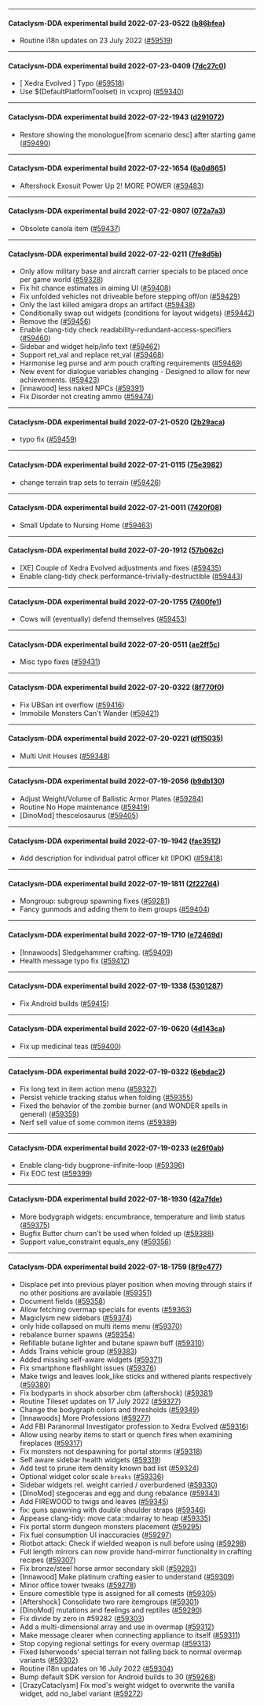 
---

#### Cataclysm-DDA experimental build 2022-07-23-0522 ([b86bfea](https://github.com/CleverRaven/Cataclysm-DDA/releases/tag/cdda-experimental-2022-07-23-0522))

* Routine i18n updates on 23 July 2022 ([#59519](https://github.com/CleverRaven/Cataclysm-DDA/pull/59519))

---

#### Cataclysm-DDA experimental build 2022-07-23-0409 ([7dc27c0](https://github.com/CleverRaven/Cataclysm-DDA/releases/tag/cdda-experimental-2022-07-23-0409))

* [ Xedra Evolved ] Typo ([#59518](https://github.com/CleverRaven/Cataclysm-DDA/pull/59518))
* Use $(DefaultPlatformToolset) in vcxproj ([#59340](https://github.com/CleverRaven/Cataclysm-DDA/pull/59340))

---

#### Cataclysm-DDA experimental build 2022-07-22-1943 ([d291072](https://github.com/CleverRaven/Cataclysm-DDA/releases/tag/cdda-experimental-2022-07-22-1943))

* Restore showing the monologue[from scenario desc] after starting game ([#59490](https://github.com/CleverRaven/Cataclysm-DDA/pull/59490))

---

#### Cataclysm-DDA experimental build 2022-07-22-1654 ([6a0d865](https://github.com/CleverRaven/Cataclysm-DDA/releases/tag/cdda-experimental-2022-07-22-1654))

* Aftershock Exosuit Power Up 2! MORE POWER ([#59483](https://github.com/CleverRaven/Cataclysm-DDA/pull/59483))

---

#### Cataclysm-DDA experimental build 2022-07-22-0807 ([072a7a3](https://github.com/CleverRaven/Cataclysm-DDA/releases/tag/cdda-experimental-2022-07-22-0807))

* Obsolete canola item ([#59437](https://github.com/CleverRaven/Cataclysm-DDA/pull/59437))

---

#### Cataclysm-DDA experimental build 2022-07-22-0211 ([7fe8d5b](https://github.com/CleverRaven/Cataclysm-DDA/releases/tag/cdda-experimental-2022-07-22-0211))

* Only allow military base and aircraft carrier specials to be placed once per game world ([#59328](https://github.com/CleverRaven/Cataclysm-DDA/pull/59328))
* Fix hit chance estimates in aiming UI ([#59408](https://github.com/CleverRaven/Cataclysm-DDA/pull/59408))
* Fix unfolded vehicles not driveable before stepping off/on ([#59429](https://github.com/CleverRaven/Cataclysm-DDA/pull/59429))
* Only the last killed amigara drops an artifact ([#59438](https://github.com/CleverRaven/Cataclysm-DDA/pull/59438))
* Conditionally swap out widgets (conditions for layout widgets) ([#59442](https://github.com/CleverRaven/Cataclysm-DDA/pull/59442))
* Remove the ([#59456](https://github.com/CleverRaven/Cataclysm-DDA/pull/59456))
* Enable clang-tidy check readability-redundant-access-specifiers ([#59460](https://github.com/CleverRaven/Cataclysm-DDA/pull/59460))
* Sidebar and widget help/info text ([#59462](https://github.com/CleverRaven/Cataclysm-DDA/pull/59462))
* Support ret_val<void> and replace ret_val<bool> ([#59468](https://github.com/CleverRaven/Cataclysm-DDA/pull/59468))
* Harmonise leg purse and arm pouch crafting requirements ([#59469](https://github.com/CleverRaven/Cataclysm-DDA/pull/59469))
* New event for dialogue variables changing - Designed to allow for new achievements. ([#59423](https://github.com/CleverRaven/Cataclysm-DDA/pull/59423))
* [innawood] less naked NPCs ([#59391](https://github.com/CleverRaven/Cataclysm-DDA/pull/59391))
* Fix Disorder not creating ammo ([#59474](https://github.com/CleverRaven/Cataclysm-DDA/pull/59474))

---

#### Cataclysm-DDA experimental build 2022-07-21-0520 ([2b29aca](https://github.com/CleverRaven/Cataclysm-DDA/releases/tag/cdda-experimental-2022-07-21-0520))

* typo fix ([#59459](https://github.com/CleverRaven/Cataclysm-DDA/pull/59459))

---

#### Cataclysm-DDA experimental build 2022-07-21-0115 ([75e3982](https://github.com/CleverRaven/Cataclysm-DDA/releases/tag/cdda-experimental-2022-07-21-0115))

* change terrain trap sets to terrain ([#59426](https://github.com/CleverRaven/Cataclysm-DDA/pull/59426))

---

#### Cataclysm-DDA experimental build 2022-07-21-0011 ([7420f08](https://github.com/CleverRaven/Cataclysm-DDA/releases/tag/cdda-experimental-2022-07-21-0011))

* Small Update to Nursing Home ([#59463](https://github.com/CleverRaven/Cataclysm-DDA/pull/59463))

---

#### Cataclysm-DDA experimental build 2022-07-20-1912 ([57b062c](https://github.com/CleverRaven/Cataclysm-DDA/releases/tag/cdda-experimental-2022-07-20-1912))

* [XE] Couple of Xedra Evolved adjustments and fixes ([#59435](https://github.com/CleverRaven/Cataclysm-DDA/pull/59435))
* Enable clang-tidy check performance-trivially-destructible ([#59443](https://github.com/CleverRaven/Cataclysm-DDA/pull/59443))

---

#### Cataclysm-DDA experimental build 2022-07-20-1755 ([7400fe1](https://github.com/CleverRaven/Cataclysm-DDA/releases/tag/cdda-experimental-2022-07-20-1755))

* Cows will (eventually) defend themselves ([#59453](https://github.com/CleverRaven/Cataclysm-DDA/pull/59453))

---

#### Cataclysm-DDA experimental build 2022-07-20-0511 ([ae2ff5c](https://github.com/CleverRaven/Cataclysm-DDA/releases/tag/cdda-experimental-2022-07-20-0511))

* Misc typo fixes ([#59431](https://github.com/CleverRaven/Cataclysm-DDA/pull/59431))

---

#### Cataclysm-DDA experimental build 2022-07-20-0322 ([8f770f0](https://github.com/CleverRaven/Cataclysm-DDA/releases/tag/cdda-experimental-2022-07-20-0322))

* Fix UBSan int overflow ([#59416](https://github.com/CleverRaven/Cataclysm-DDA/pull/59416))
* Immobile Monsters Can't Wander ([#59421](https://github.com/CleverRaven/Cataclysm-DDA/pull/59421))

---

#### Cataclysm-DDA experimental build 2022-07-20-0221 ([df15035](https://github.com/CleverRaven/Cataclysm-DDA/releases/tag/cdda-experimental-2022-07-20-0221))

* Multi Unit Houses ([#59348](https://github.com/CleverRaven/Cataclysm-DDA/pull/59348))

---

#### Cataclysm-DDA experimental build 2022-07-19-2056 ([b9db130](https://github.com/CleverRaven/Cataclysm-DDA/releases/tag/cdda-experimental-2022-07-19-2056))

* Adjust Weight/Volume of Ballistic Armor Plates ([#59284](https://github.com/CleverRaven/Cataclysm-DDA/pull/59284))
* Routine No Hope maintenance ([#59419](https://github.com/CleverRaven/Cataclysm-DDA/pull/59419))
* [DinoMod] thescelosaurus ([#59405](https://github.com/CleverRaven/Cataclysm-DDA/pull/59405))

---

#### Cataclysm-DDA experimental build 2022-07-19-1942 ([fac3512](https://github.com/CleverRaven/Cataclysm-DDA/releases/tag/cdda-experimental-2022-07-19-1942))

* Add description for individual patrol officer kit (IPOK) ([#59418](https://github.com/CleverRaven/Cataclysm-DDA/pull/59418))

---

#### Cataclysm-DDA experimental build 2022-07-19-1811 ([2f227d4](https://github.com/CleverRaven/Cataclysm-DDA/releases/tag/cdda-experimental-2022-07-19-1811))

* Mongroup: subgroup spawning fixes ([#59281](https://github.com/CleverRaven/Cataclysm-DDA/pull/59281))
* Fancy gunmods and adding them to item groups ([#59404](https://github.com/CleverRaven/Cataclysm-DDA/pull/59404))

---

#### Cataclysm-DDA experimental build 2022-07-19-1710 ([e72469d](https://github.com/CleverRaven/Cataclysm-DDA/releases/tag/cdda-experimental-2022-07-19-1710))

* [Innawoods] Sledgehammer crafting. ([#59409](https://github.com/CleverRaven/Cataclysm-DDA/pull/59409))
* Health message typo fix ([#59412](https://github.com/CleverRaven/Cataclysm-DDA/pull/59412))

---

#### Cataclysm-DDA experimental build 2022-07-19-1338 ([5301287](https://github.com/CleverRaven/Cataclysm-DDA/releases/tag/cdda-experimental-2022-07-19-1338))

* Fix Android builds ([#59415](https://github.com/CleverRaven/Cataclysm-DDA/pull/59415))

---

#### Cataclysm-DDA experimental build 2022-07-19-0620 ([4d143ca](https://github.com/CleverRaven/Cataclysm-DDA/releases/tag/cdda-experimental-2022-07-19-0620))

* Fix up medicinal teas ([#59400](https://github.com/CleverRaven/Cataclysm-DDA/pull/59400))

---

#### Cataclysm-DDA experimental build 2022-07-19-0322 ([6ebdac2](https://github.com/CleverRaven/Cataclysm-DDA/releases/tag/cdda-experimental-2022-07-19-0322))

* Fix long text in item action menu ([#59327](https://github.com/CleverRaven/Cataclysm-DDA/pull/59327))
* Persist vehicle tracking status when folding ([#59355](https://github.com/CleverRaven/Cataclysm-DDA/pull/59355))
* Fixed the behavior of the zombie burner (and WONDER spells in general) ([#59359](https://github.com/CleverRaven/Cataclysm-DDA/pull/59359))
* Nerf sell value of some common items ([#59389](https://github.com/CleverRaven/Cataclysm-DDA/pull/59389))

---

#### Cataclysm-DDA experimental build 2022-07-19-0233 ([e26f0ab](https://github.com/CleverRaven/Cataclysm-DDA/releases/tag/cdda-experimental-2022-07-19-0233))

* Enable clang-tidy bugprone-infinite-loop ([#59396](https://github.com/CleverRaven/Cataclysm-DDA/pull/59396))
* Fix EOC test ([#59399](https://github.com/CleverRaven/Cataclysm-DDA/pull/59399))

---

#### Cataclysm-DDA experimental build 2022-07-18-1930 ([42a7fde](https://github.com/CleverRaven/Cataclysm-DDA/releases/tag/cdda-experimental-2022-07-18-1930))

* More bodygraph widgets: encumbrance, temperature and limb status ([#59375](https://github.com/CleverRaven/Cataclysm-DDA/pull/59375))
* Bugfix Butter churn can't be used when folded up ([#59388](https://github.com/CleverRaven/Cataclysm-DDA/pull/59388))
* Support value_constraint equals_any ([#59356](https://github.com/CleverRaven/Cataclysm-DDA/pull/59356))

---

#### Cataclysm-DDA experimental build 2022-07-18-1759 ([8f9c477](https://github.com/CleverRaven/Cataclysm-DDA/releases/tag/cdda-experimental-2022-07-18-1759))

* Displace pet into previous player position when moving through stairs if no other positions are available ([#59351](https://github.com/CleverRaven/Cataclysm-DDA/pull/59351))
* Document fields ([#59358](https://github.com/CleverRaven/Cataclysm-DDA/pull/59358))
* Allow fetching overmap specials for events ([#59363](https://github.com/CleverRaven/Cataclysm-DDA/pull/59363))
* Magiclysm new sidebars ([#59374](https://github.com/CleverRaven/Cataclysm-DDA/pull/59374))
* only hide collapsed on multi items menu ([#59370](https://github.com/CleverRaven/Cataclysm-DDA/pull/59370))
* rebalance burner spawns ([#59354](https://github.com/CleverRaven/Cataclysm-DDA/pull/59354))
* Refillable butane lighter and butane spawn buff ([#59310](https://github.com/CleverRaven/Cataclysm-DDA/pull/59310))
* Adds Trains vehicle group ([#59383](https://github.com/CleverRaven/Cataclysm-DDA/pull/59383))
* Added missing self-aware widgets ([#59371](https://github.com/CleverRaven/Cataclysm-DDA/pull/59371))
* Fix smartphone flashlight issues ([#59376](https://github.com/CleverRaven/Cataclysm-DDA/pull/59376))
* Make twigs and leaves look_like sticks and withered plants respectively ([#59380](https://github.com/CleverRaven/Cataclysm-DDA/pull/59380))
* Fix bodyparts in shock absorber cbm (aftershock) ([#59381](https://github.com/CleverRaven/Cataclysm-DDA/pull/59381))
* Routine Tileset updates on 17 July 2022 ([#59377](https://github.com/CleverRaven/Cataclysm-DDA/pull/59377))
* Change the bodygraph colors and thresholds ([#59349](https://github.com/CleverRaven/Cataclysm-DDA/pull/59349))
* [Innawoods] More Professions ([#59277](https://github.com/CleverRaven/Cataclysm-DDA/pull/59277))
* Add FBI Paranormal Investigator profession to Xedra Evolved ([#59316](https://github.com/CleverRaven/Cataclysm-DDA/pull/59316))
* Allow using nearby items to start or quench fires when examining fireplaces ([#59317](https://github.com/CleverRaven/Cataclysm-DDA/pull/59317))
* Fix monsters not despawning for portal storms ([#59318](https://github.com/CleverRaven/Cataclysm-DDA/pull/59318))
* Self aware sidebar health widgets ([#59319](https://github.com/CleverRaven/Cataclysm-DDA/pull/59319))
* Add test to prune item density known bad list ([#59324](https://github.com/CleverRaven/Cataclysm-DDA/pull/59324))
* Optional widget color scale `breaks` ([#59336](https://github.com/CleverRaven/Cataclysm-DDA/pull/59336))
* Sidebar widgets rel. weight carried / overburdened ([#59330](https://github.com/CleverRaven/Cataclysm-DDA/pull/59330))
* [DinoMod] stegoceras and egg and dung rebalance ([#59343](https://github.com/CleverRaven/Cataclysm-DDA/pull/59343))
* Add FIREWOOD to twigs and leaves ([#59345](https://github.com/CleverRaven/Cataclysm-DDA/pull/59345))
* fix: guns spawning with double shoulder straps ([#59346](https://github.com/CleverRaven/Cataclysm-DDA/pull/59346))
* Appease clang-tidy: move cata::mdarray to heap ([#59335](https://github.com/CleverRaven/Cataclysm-DDA/pull/59335))
* Fix portal storm dungeon monsters placement ([#59295](https://github.com/CleverRaven/Cataclysm-DDA/pull/59295))
* Fix fuel consumption UI inaccuracies ([#59297](https://github.com/CleverRaven/Cataclysm-DDA/pull/59297))
* Riotbot attack: Check if wielded weapon is null before using ([#59298](https://github.com/CleverRaven/Cataclysm-DDA/pull/59298))
* Full length mirrors can now provide hand-mirror functionality in crafting recipes ([#59307](https://github.com/CleverRaven/Cataclysm-DDA/pull/59307))
* Fix bronze/steel horse armor secondary skill ([#59293](https://github.com/CleverRaven/Cataclysm-DDA/pull/59293))
* [Innawood] Make platinum crafting easier to understand ([#59309](https://github.com/CleverRaven/Cataclysm-DDA/pull/59309))
* Minor office tower tweaks ([#59278](https://github.com/CleverRaven/Cataclysm-DDA/pull/59278))
* Ensure comestible type is assigned for all comests ([#59305](https://github.com/CleverRaven/Cataclysm-DDA/pull/59305))
* [Aftershock] Consolidate two rare itemgroups ([#59301](https://github.com/CleverRaven/Cataclysm-DDA/pull/59301))
* [DinoMod] mutations and feelings and reptiles ([#59290](https://github.com/CleverRaven/Cataclysm-DDA/pull/59290))
* Fix divide by zero in #59282 ([#59303](https://github.com/CleverRaven/Cataclysm-DDA/pull/59303))
* Add a multi-dimensional array and use in overmap ([#59312](https://github.com/CleverRaven/Cataclysm-DDA/pull/59312))
* Make message clearer when connecting appliance to itself ([#59311](https://github.com/CleverRaven/Cataclysm-DDA/pull/59311))
* Stop copying regional settings for every overmap ([#59313](https://github.com/CleverRaven/Cataclysm-DDA/pull/59313))
* Fixed Isherwoods' special terrain not falling back to normal overmap variants ([#59302](https://github.com/CleverRaven/Cataclysm-DDA/pull/59302))
* Routine i18n updates on 16 July 2022 ([#59304](https://github.com/CleverRaven/Cataclysm-DDA/pull/59304))
* Bump default SDK version for Android builds to 30 ([#59268](https://github.com/CleverRaven/Cataclysm-DDA/pull/59268))
* [CrazyCataclysm] Fix mod's weight widget to overwrite the vanilla widget, add no_label variant ([#59272](https://github.com/CleverRaven/Cataclysm-DDA/pull/59272))
